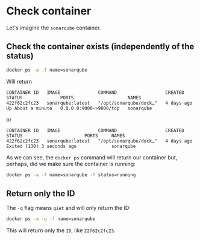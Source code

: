 # Check container

Let's imagine the `sonarqube` container.

## Check the container exists (independently of the status)

```bash
docker ps -a -f name=sonarqube
```

Will return 

```text
CONTAINER ID   IMAGE              COMMAND                  CREATED      STATUS              PORTS                    NAMES
422f62c2fc23   sonarqube:latest   "/opt/sonarqube/dock…"   4 days ago   Up About a minute   0.0.0.0:9000->9000/tcp   sonarqube
```

or

```text
CONTAINER ID   IMAGE              COMMAND                  CREATED      STATUS                       PORTS     NAMES
422f62c2fc23   sonarqube:latest   "/opt/sonarqube/dock…"   4 days ago   Exited (130) 3 seconds ago             sonarqube
```

As we can see, the `docker ps` command will return our container but, perhaps, did we make sure the container is running:

```bash
docker ps -a -f name=sonarqube -f status=running
```

## Return only the ID

The `-q` flag means `qiet` and will only return the ID:


```bash
docker ps -a -q -f name=sonarqube
```

This will return only the `ID`, like `22f62c2fc23`.
